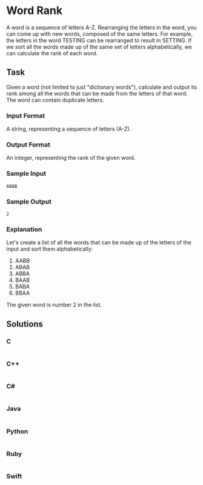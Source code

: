 # Word Rank
A word is a sequence of letters A-Z. Rearranging the letters in the word, you can come up with new words, composed of the same letters. For example, the letters in the word TESTING can be rearranged to result in SETTING. If we sort all the words made up of the same set of letters alphabetically, we can calculate the rank of each word.
## Task
Given a word (not limited to just "dictionary words"), calculate and output its rank among all the words that can be made from the letters of that word. The word can contain duplicate letters.
### Input Format
A string, representing a sequence of letters (A-Z).
### Output Format
An integer, representing the rank of the given word.
### Sample Input
```
ABAB
```
### Sample Output
```
2
```
### Explanation
Let's create a list of all the words that can be made up of the letters of the input and sort them alphabetically:
1. AABB
2. ABAB
3. ABBA
4. BAAB
5. BABA
6. BBAA

The given word is number 2 in the list.
## Solutions
### C
```c
```
### C++
```cpp
```
### C#
```cs
```
### Java
```java
```
### Python
```python
```
### Ruby
```ruby
```
### Swift
```swift
```